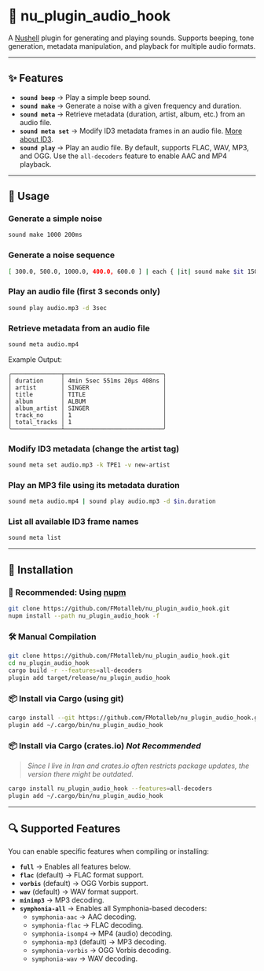 # 🎵 nu_plugin_audio_hook  

A [Nushell](https://www.nushell.sh/) plugin for generating and playing sounds. Supports beeping, tone generation, metadata manipulation, and playback for multiple audio formats.  

---

## ✨ Features  

- **`sound beep`** → Play a simple beep sound.  
- **`sound make`** → Generate a noise with a given frequency and duration.  
- **`sound meta`** → Retrieve metadata (duration, artist, album, etc.) from an audio file.  
- **`sound meta set`** → Modify ID3 metadata frames in an audio file. [More about ID3](https://docs.puddletag.net/source/id3.html).  
- **`sound play`** → Play an audio file. By default, supports FLAC, WAV, MP3, and OGG. Use the `all-decoders` feature to enable AAC and MP4 playback.  

---

## 📌 Usage  

### **Generate a simple noise**  

```bash
sound make 1000 200ms
```  

### **Generate a noise sequence**  

```bash
[ 300.0, 500.0, 1000.0, 400.0, 600.0 ] | each { |it| sound make $it 150ms }
```  

### **Play an audio file (first 3 seconds only)**  

```bash
sound play audio.mp3 -d 3sec
```  

### **Retrieve metadata from an audio file**  

```bash
sound meta audio.mp4
```  

Example Output:  

```
╭──────────────┬────────────────────────────╮
│ duration     │ 4min 5sec 551ms 20µs 408ns │
│ artist       │ SINGER                     │
│ title        │ TITLE                      │
│ album        │ ALBUM                      │
│ album_artist │ SINGER                     │
│ track_no     │ 1                          │
│ total_tracks │ 1                          │
╰──────────────┴────────────────────────────╯
```  

### **Modify ID3 metadata (change the artist tag)**  

```bash
sound meta set audio.mp3 -k TPE1 -v new-artist
```  

### **Play an MP3 file using its metadata duration**  

```bash
sound meta audio.mp4 | sound play audio.mp3 -d $in.duration
```  

### **List all available ID3 frame names**  

```bash
sound meta list
```  

---

## 🔧 Installation  

### 🚀 Recommended: Using [nupm](https://github.com/nushell/nupm)  

```bash
git clone https://github.com/FMotalleb/nu_plugin_audio_hook.git  
nupm install --path nu_plugin_audio_hook -f  
```  

### 🛠️ Manual Compilation  

```bash
git clone https://github.com/FMotalleb/nu_plugin_audio_hook.git  
cd nu_plugin_audio_hook  
cargo build -r --features=all-decoders  
plugin add target/release/nu_plugin_audio_hook  
```  

### 📦 Install via Cargo (using git)  

```bash
cargo install --git https://github.com/FMotalleb/nu_plugin_audio_hook.git --features=all-decoders  
plugin add ~/.cargo/bin/nu_plugin_audio_hook  
```  

### 📦 Install via Cargo (crates.io) _Not Recommended_  
>
> _Since I live in Iran and crates.io often restricts package updates, the version there might be outdated._  

```bash
cargo install nu_plugin_audio_hook --features=all-decoders  
plugin add ~/.cargo/bin/nu_plugin_audio_hook  
```  

---

## 🔍 Supported Features  

You can enable specific features when compiling or installing:  

- **`full`** → Enables all features below.  
- **`flac`** (default) → FLAC format support.  
- **`vorbis`** (default) → OGG Vorbis support.  
- **`wav`** (default) → WAV format support.  
- **`minimp3`** → MP3 decoding.  
- **`symphonia-all`** → Enables all Symphonia-based decoders:  
  - `symphonia-aac` → AAC decoding.  
  - `symphonia-flac` → FLAC decoding.  
  - `symphonia-isomp4` → MP4 (audio) decoding.  
  - `symphonia-mp3` (default) → MP3 decoding.  
  - `symphonia-vorbis` → OGG Vorbis decoding.  
  - `symphonia-wav` → WAV decoding.  
